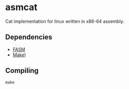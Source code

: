 # asmcat

Cat implementation for linux written in x86-64 assembly.

## Dependencies

- [FASM](https://flatassembler.net/)
- [Make](https://www.gnu.org/software/make/))

## Compiling

    make

